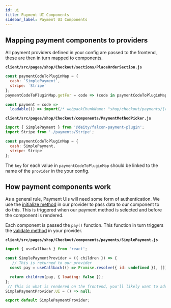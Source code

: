 ```yaml
---
id: ui
title: Payment UI Components
sidebar_label: Payment UI Components
---
```


## Mapping payment components to providers

All payment providers defined in your config are passed to the frontend, these are then in turn mapped to components.

**`client/src/pages/shop/Checkout/sections/PlaceOrderSection.js`**
```js
const paymentCodeToPluginMap = {
  cash: `SimplePayment`,
  stripe: `Stripe`
};
paymentCodeToPluginMap.getFor = code => (code in paymentCodeToPluginMap ? paymentCodeToPluginMap[code] : undefined);

const payment = code =>
  loadable(() => import(/* webpackChunkName: "shop/checkout/payments/[request]" */ `../components/payments/${code}`));
```

**`client/src/pages/shop/Checkout/components/PaymentMethodPicker.js`**
```js
import { SimplePayment } from '@deity/falcon-payment-plugin';
import Stripe from './payments/Stripe';

const paymentCodeToPluginMap = {
  cash: SimplePayment,
  stripe: Stripe
};
```

The `key` for each value in `paymentCodeToPluginMap` should be linked to the name of the `provider` in the your config.


## How payment components work

As a general rule, Payment UIs will need some form of authentication. We use the [initialize method](provider#initializepayload) in our provider to pass data to our component to do this. This is triggered when our payment method is selected and before the component is rendered.

Each component is passed the `pay()` function. This function in turn triggers the [validate method](provider#validatepayload) in your provider.


**`client/src/pages/shop/Checkout/components/payments/SimplePayment.js`**
```js
import { useCallback } from 'react';

const SimplePaymentProvider = ({ children }) => {
   // This is returned to our provider
  const pay = useCallback(() => Promise.resolve({ id: undefined }), []);

  return children(pay, { loading: false });
};
 // This is what is rendered on the frontend, you'll likely want to add a form here
SimplePaymentProvider.UI = () => null;

export default SimplePaymentProvider;
```
